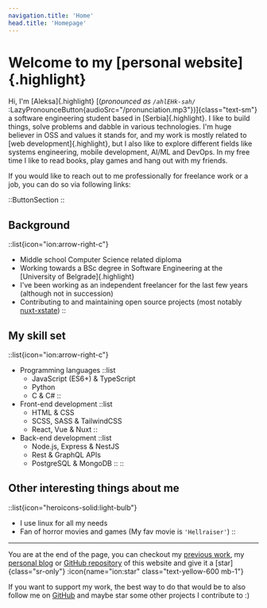 ```yaml
---
navigation.title: 'Home'
head.title: 'Homepage'
---
```


# Welcome to my [personal website]{.highlight}

Hi, I'm [Aleksa]{.highlight} [(_pronounced as `/ahlEHk-sah/`_ :LazyPronounceButton{audioSrc="/pronunciation.mp3"})]{class="text-sm"}<br />
a software engineering student based in [Serbia]{.highlight}. I like to build things, solve problems and dabble in various technologies. I'm huge believer in OSS and values it stands for, and my work is mostly related to [web development]{.highlight}, but I also like to explore different fields like systems engineering, mobile development, AI/ML and DevOps. In my free time I like to read books, play games and hang out with my friends.

If you would like to reach out to me professionally for freelance work or a job, you can do so via following links:

::ButtonSection
::

## Background

::list{icon="ion:arrow-right-c"}
- Middle school Computer Science related diploma
- Working towards a BSc degree in Software Engineering at the [University of Belgrade]{.highlight}
- I've been working as an independent freelancer for the last few years (although not in succession)
- Contributing to and maintaining open source projects (most notably [nuxt-xstate](https://github.com/Lexpeartha/nuxt-xstate))
::

## My skill set


::list{icon="ion:arrow-right-c"}
- Programming languages
    ::list
    - JavaScript (ES6+) & TypeScript
    - Python
    - C & C#
    ::
- Front-end development
    ::list
    - HTML & CSS
    - SCSS, SASS & TailwindCSS
    - React, Vue & Nuxt
    ::
- Back-end development
    ::list
    - Node.js, Express & NestJS
    - Rest & GraphQL APIs
    - PostgreSQL & MongoDB
    ::
::

## Other interesting things about me

::list{icon="heroicons-solid:light-bulb"}
- I use linux for all my needs
- Fan of horror movies and games (My fav movie is `'Hellraiser'`)
::

---

You are at the end of the page, you can checkout my [previous work](/work), my [personal blog](https://blog.lexpeartha.com/) or [GitHub repository](https://github.com/Lexpeartha/portfolio) of this website and give it a [star]{class="sr-only"} :icon{name="ion:star" class="text-yellow-600 mb-1"}

If you want to support my work, the best way to do that would be to also follow me on [GitHub](https://www.github.com/Lexpeartha) and maybe star some other projects I contribute to :)
